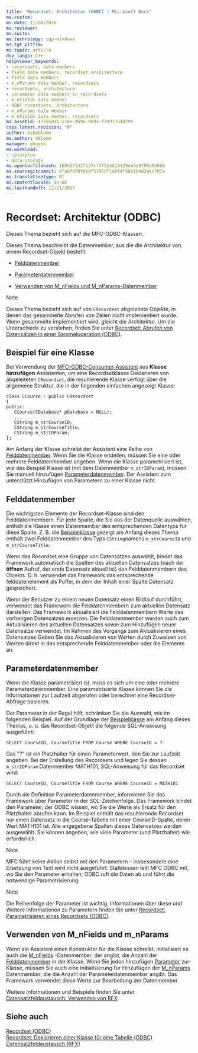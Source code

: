 ```yaml
---
title: 'Recordset: Architektur (ODBC) | Microsoft Docs'
ms.custom: 
ms.date: 11/04/2016
ms.reviewer: 
ms.suite: 
ms.technology: cpp-windows
ms.tgt_pltfrm: 
ms.topic: article
dev_langs: C++
helpviewer_keywords:
- recordsets, data members
- field data members, recordset architecture
- field data members
- m_nParams data member, recordsets
- recordsets, architecture
- parameter data members in recordsets
- m_nFields data member
- ODBC recordsets, architecture
- m_nParams data member
- m_nFields data member, recordsets
ms.assetid: 47555ddb-11be-4b9e-9b9a-f2931764d298
caps.latest.revision: "8"
author: mikeblome
ms.author: mblome
manager: ghogen
ms.workload:
- cplusplus
- data-storage
ms.openlocfilehash: 169d371327137cf4f51ed10429eb5e9708a0e088
ms.sourcegitcommit: 8fa8fdf0fbb4f57950f1e8f4f9b81b4d39ec7d7a
ms.translationtype: MT
ms.contentlocale: de-DE
ms.lasthandoff: 12/21/2017
---
```

# <a name="recordset-architecture-odbc"></a>Recordset: Architektur (ODBC)
Dieses Thema bezieht sich auf die MFC-ODBC-Klassen.  
  
 Dieses Thema beschreibt die Datenmember, aus die die Architektur von einem Recordset-Objekt besteht:  
  
-   [Felddatenmember](#_core_field_data_members)  
  
-   [Parameterdatenmember](#_core_parameter_data_members)  
  
-   [Verwenden von M_nFields und M_nParams-Datenmember](#_core_using_m_nfields_and_m_nparams)  
  
> [!NOTE]
>  Dieses Thema bezieht sich auf von `CRecordset` abgeleitete Objekte, in denen das gesammelte Abrufen von Zeilen nicht implementiert wurde. Wenn gesammelte implementiert wird, gleicht die Architektur. Um die Unterschiede zu verstehen, finden Sie unter [Recordset: Abrufen von Datensätzen in einer Sammeloperation (ODBC)](../../data/odbc/recordset-fetching-records-in-bulk-odbc.md).  
  
##  <a name="_core_a_sample_class"></a>Beispiel für eine Klasse  
 Bei Verwendung der [MFC-ODBC-Consumer-Assistent](../../mfc/reference/adding-an-mfc-odbc-consumer.md) aus **Klasse hinzufügen** Assistenten, um eine Recordsetklasse Deklarieren von abgeleiteten `CRecordset`, die resultierende Klasse verfügt über die allgemeine Struktur, die in der folgenden einfachen angezeigt Klasse:  
  
```  
class CCourse : public CRecordset  
{  
public:  
   CCourse(CDatabase* pDatabase = NULL);  
   ...  
   CString m_strCourseID;  
   CString m_strCourseTitle;  
   CString m_strIDParam;  
};  
```  
  
 Am Anfang der Klasse schreibt der Assistent eine Reihe von [Felddatenmember](#_core_field_data_members). Wenn Sie die Klasse erstellen, müssen Sie eine oder mehrere Felddatenmember angeben. Wenn die Klasse parametrisiert ist, wie das Beispiel Klasse ist (mit dem Datenmember `m_strIDParam`), müssen Sie manuell hinzufügen [Parameterdatenmember](#_core_parameter_data_members). Der Assistent zum unterstützt Hinzufügen von Parametern zu einer Klasse nicht.  
  
##  <a name="_core_field_data_members"></a>Felddatenmember  
 Die wichtigsten Elemente der Recordset-Klasse sind den Felddatenmembern. Für jede Spalte, die Sie aus der Datenquelle auswählen, enthält die Klasse einen Datenmember des entsprechenden Datentyps für diese Spalte. Z. B. die [Beispielklasse](#_core_a_sample_class) gezeigt am Anfang dieses Thema enthält zwei Felddatenmember des Typs `CString`namens `m_strCourseID` und `m_strCourseTitle`.  
  
 Wenn das Recordset eine Gruppe von Datensätzen auswählt, bindet das Framework automatisch die Spalten des aktuellen Datensatzes (nach der **öffnen** Aufruf, der erste Datensatz aktuell ist) den Felddatenmembern des Objekts. D. h. verwendet das Framework das entsprechende felddatenelement als Puffer, in dem der Inhalt einer Spalte Datensatz gespeichert.  
  
 Wenn der Benutzer zu einem neuen Datensatz einen Bildlauf durchführt, verwendet das Framework die Felddatenmembern zum aktuellen Datensatz darstellen. Das Framework aktualisiert die Felddatenmembern Werte des vorherigen Datensatzes ersetzen. Die Felddatenmember werden auch zum Aktualisieren des aktuellen Datensatzes sowie zum Hinzufügen neuer Datensätze verwendet. Im Rahmen des Vorgangs zum Aktualisieren eines Datensatzes Geben Sie das Aktualisieren von Werten durch Zuweisen von Werten direkt in das entsprechende Felddatenmember oder die Elemente an.  
  
##  <a name="_core_parameter_data_members"></a>Parameterdatenmember  
 Wenn die Klasse parametrisiert ist, muss es sich um eine oder mehrere Parameterdatenmember. Eine parametrisierte Klasse können Sie die Informationen zur Laufzeit abgerufen oder berechnet eine Recordset-Abfrage basieren.  
  
 Der Parameter in der Regel hilft, schränken Sie die Auswahl, wie im folgenden Beispiel. Auf der Grundlage der [Beispielklasse](#_core_a_sample_class) am Anfang dieses Themas, u. u. das Recordset-Objekt die folgende SQL-Anweisung ausgeführt:  
  
```  
SELECT CourseID, CourseTitle FROM Course WHERE CourseID = ?  
```  
  
 Das "?" ist ein Platzhalter für einen Parameterwert, den Sie zur Laufzeit angeben. Bei der Erstellung des Recordsets und legen Sie dessen `m_strIDParam` Datenmember MATH101, SQL-Anweisung für das Recordset wird:  
  
```  
SELECT CourseID, CourseTitle FROM Course WHERE CourseID = MATH101  
```  
  
 Durch die Definition Parameterdatenmember, informieren Sie das Framework über Parameter in der SQL-Zeichenfolge. Das Framework bindet den Parameter, der ODBC wissen, wo Sie die Werte als Ersatz für den Platzhalter abrufen kann. Im Beispiel enthält das resultierende Recordset nur einen Datensatz in die Course-Tabelle mit einer CourseID-Spalte, deren Wert MATH101 ist. Alle angegebene Spalten dieses Datensatzes werden ausgewählt. Sie können angeben, wie viele Parameter (und Platzhalter) wie erforderlich.  
  
> [!NOTE]
>  MFC führt keine Aktion selbst mit den Parametern – insbesondere eine Ersetzung von Text wird nicht ausgeführt. Stattdessen teilt MFC ODBC mit, wo Sie den Parameter erhalten; ODBC ruft die Daten ab und führt die notwendige Parametrisierung.  
  
> [!NOTE]
>  Die Reihenfolge der Parameter ist wichtig. Informationen über diese und Weitere Informationen zu Parametern finden Sie unter [Recordset: Parametrisieren eines Recordsets (ODBC)](../../data/odbc/recordset-parameterizing-a-recordset-odbc.md).  
  
##  <a name="_core_using_m_nfields_and_m_nparams"></a>Verwenden von M_nFields und m_nParams  

 Wenn ein Assistent einen Konstruktor für die Klasse schreibt, initialisiert es auch die [M_nFields](../../mfc/reference/crecordset-class.md#m_nfields) -Datenmember, der angibt, die Anzahl der [Felddatenmember](#_core_field_data_members) in der Klasse. Wenn Sie jeden hinzufügen [Parameter](#_core_parameter_data_members) zur-Klasse, müssen Sie auch eine Initialisierung für Hinzufügen der [M_nParams](../../mfc/reference/crecordset-class.md#m_nparams) Datenmember, die die Anzahl der Parameterdatenmember angibt. Das Framework verwendet diese Werte zur Bearbeitung der Datenmember.  
  
 Weitere Informationen und Beispiele finden Sie unter [Datensatzfeldaustausch: Verwenden von RFX](../../data/odbc/record-field-exchange-using-rfx.md).  
  
## <a name="see-also"></a>Siehe auch  
 [Recordset (ODBC)](../../data/odbc/recordset-odbc.md)   
 [Recordset: Deklarieren einer Klasse für eine Tabelle (ODBC)](../../data/odbc/recordset-declaring-a-class-for-a-table-odbc.md)   
 [Datensatzfeldaustausch (RFX)](../../data/odbc/record-field-exchange-rfx.md)
